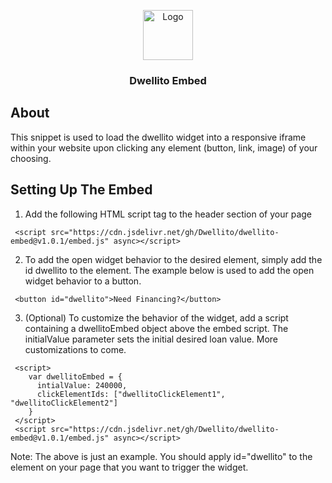 <!-- Improved compatibility of back to top link: See: https://github.com/othneildrew/Best-README-Template/pull/73 -->

<a name="readme-top"></a>

<!-- PROJECT LOGO -->
<div align="center">
 <a href="https://dwellito.com">
    <img src="https://avatars.githubusercontent.com/u/83094440?s=200&v=4" alt="Logo" width="80" height="80">
  </a>
  <h3 align="center">Dwellito Embed</h3>
</div>
  
  <!-- ABOUT THE PROJECT -->

## About

This snippet is used to load the dwellito widget into a responsive iframe within your website upon clicking any element (button, link, image) of your choosing.

## Setting Up The Embed

1. Add the following HTML script tag to the header section of your page

```
 <script src="https://cdn.jsdelivr.net/gh/Dwellito/dwellito-embed@v1.0.1/embed.js" async></script>
```

2. To add the open widget behavior to the desired element, simply add the id dwellito to the element. The example below is used to add the open widget behavior to a button.

```
 <button id="dwellito">Need Financing?</button>
```

3. (Optional) To customize the behavior of the widget, add a script containing a dwellitoEmbed object above the embed script. The initialValue parameter sets the initial desired loan value. More customizations to come.

```
 <script>
    var dwellitoEmbed = {
      intialValue: 240000,
      clickElementIds: ["dwellitoClickElement1", "dwellitoClickElement2"]
    }
 </script>
 <script src="https://cdn.jsdelivr.net/gh/Dwellito/dwellito-embed@v1.0.1/embed.js" async></script>
```

Note: The above is just an example. You should apply id="dwellito" to the element on your page that you want to trigger the widget.
